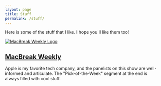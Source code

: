 ```yaml
---
layout: page
title: Stuff
permalink: /stuff/
---
```


Here is some of the stuff that I like. I hope you'll like them too!

<div class='stuff'>
  <a href="https://twit.tv/shows/macbreak-weekly" target="_blank"><img src="https://elroy.twit.tv/sites/default/files/styles/twit_album_art_300x300/public/images/shows/macbreak_weekly/album_art/mbw1400.jpg?itok=B3EHQhej" alt="MacBreak Weekly Logo"></a>
  <h2>
    <a href="https://twit.tv/shows/macbreak-weekly" target="_blank">MacBreak Weekly</a>
  </h2>
  <div>
    <p>Apple is my favorite tech company, and the panelists on this show are well-informed and articulate. The "Pick-of-the-Week" segment at the end is always filled with cool stuff.</p>  
  </div>


